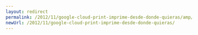 ```yaml
---
layout: redirect
permalink: /2012/11/google-cloud-print-imprime-desde-donde-quieras/amp/
newUrl: /2012/11/google-cloud-print-imprime-desde-donde-quieras/
---
```

